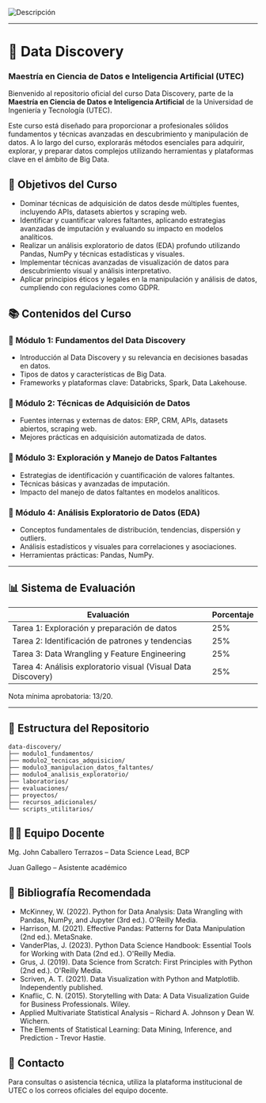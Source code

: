 
![Descripción](https://posgrado.utec.edu.pe/sites/default/files/2023-08/Testimonial-home-2.jpg)


---

# 📘 Data Discovery

### Maestría en Ciencia de Datos e Inteligencia Artificial (UTEC)

Bienvenido al repositorio oficial del curso Data Discovery, parte de la **Maestría en Ciencia de Datos e Inteligencia Artificial** de la Universidad de Ingeniería y Tecnología (UTEC).

Este curso está diseñado para proporcionar a profesionales sólidos fundamentos y técnicas avanzadas en descubrimiento y manipulación de datos. A lo largo del curso, explorarás métodos esenciales para adquirir, explorar, y preparar datos complejos utilizando herramientas y plataformas clave en el ámbito de Big Data.


## 🎯 Objetivos del Curso

- Dominar técnicas de adquisición de datos desde múltiples fuentes, incluyendo APIs, datasets abiertos y scraping web.
- Identificar y cuantificar valores faltantes, aplicando estrategias avanzadas de imputación y evaluando su impacto en modelos analíticos.
- Realizar un análisis exploratorio de datos (EDA) profundo utilizando Pandas, NumPy y técnicas estadísticas y visuales.
- Implementar técnicas avanzadas de visualización de datos para descubrimiento visual y análisis interpretativo.
-  Aplicar principios éticos y legales en la manipulación y análisis de datos, cumpliendo con regulaciones como GDPR.


## 📚 Contenidos del Curso

### 🔹 Módulo 1: Fundamentos del Data Discovery

- Introducción al Data Discovery y su relevancia en decisiones basadas en datos.
- Tipos de datos y características de Big Data.
- Frameworks y plataformas clave: Databricks, Spark, Data Lakehouse.

### 🔹 Módulo 2: Técnicas de Adquisición de Datos

- Fuentes internas y externas de datos: ERP, CRM, APIs, datasets abiertos, scraping web.
- Mejores prácticas en adquisición automatizada de datos.

### 🔹 Módulo 3: Exploración y Manejo de Datos Faltantes

- Estrategias de identificación y cuantificación de valores faltantes.
- Técnicas básicas y avanzadas de imputación.
- Impacto del manejo de datos faltantes en modelos analíticos.

### 🔹 Módulo 4: Análisis Exploratorio de Datos (EDA)

- Conceptos fundamentales de distribución, tendencias, dispersión y outliers.
- Análisis estadísticos y visuales para correlaciones y asociaciones.
- Herramientas prácticas: Pandas, NumPy.

---


## 📊 Sistema de Evaluación

| Evaluación	| Porcentaje | 
|-------------|------------|   
| Tarea 1: Exploración y preparación de datos	| 25% | 
| Tarea 2: Identificación de patrones y tendencias	| 25% | 
| Tarea 3: Data Wrangling y Feature Engineering	| 25% | 
| Tarea 4: Análisis exploratorio visual (Visual Data Discovery)	| 25% | 

Nota mínima aprobatoria: 13/20.

---


## 📂 Estructura del Repositorio

```
data-discovery/
├── modulo1_fundamentos/
├── modulo2_tecnicas_adquisicion/
├── modulo3_manipulacion_datos_faltantes/
├── modulo4_analisis_exploratorio/
├── laboratorios/
├── evaluaciones/
├── proyectos/
├── recursos_adicionales/
└── scripts_utilitarios/
```

## 👨‍🏫 Equipo Docente

Mg. John Caballero Terrazos – Data Science Lead, BCP

Juan Gallego – Asistente académico


## 📖 Bibliografía Recomendada

- McKinney, W. (2022). Python for Data Analysis: Data Wrangling with Pandas, NumPy, and Jupyter (3rd ed.). O'Reilly Media.
- Harrison, M. (2021). Effective Pandas: Patterns for Data Manipulation (2nd ed.). MetaSnake.
- VanderPlas, J. (2023). Python Data Science Handbook: Essential Tools for Working with Data (2nd ed.). O'Reilly Media.
- Grus, J. (2019). Data Science from Scratch: First Principles with Python (2nd ed.). O'Reilly Media.
- Scriven, A. T. (2021). Data Visualization with Python and Matplotlib. Independently published.
- Knaflic, C. N. (2015). Storytelling with Data: A Data Visualization Guide for Business Professionals. Wiley. 
- Applied Multivariate Statistical Analysis – Richard A. Johnson y Dean W. Wichern.
- The Elements of Statistical Learning: Data Mining, Inference, and Prediction - Trevor Hastie.

## 📩 Contacto
Para consultas o asistencia técnica, utiliza la plataforma institucional de UTEC o los correos oficiales del equipo docente.


